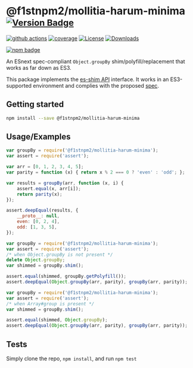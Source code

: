 # @f1stnpm2/mollitia-harum-minima <sup>[![Version Badge][npm-version-svg]][package-url]</sup>

[![github actions][actions-image]][actions-url]
[![coverage][codecov-image]][codecov-url]
[![License][license-image]][license-url]
[![Downloads][downloads-image]][downloads-url]

[![npm badge][npm-badge-png]][package-url]

An ESnext spec-compliant `Object.groupBy` shim/polyfill/replacement that works as far down as ES3.

This package implements the [es-shim API](https://github.com/es-shims/api) interface. It works in an ES3-supported environment and complies with the proposed [spec](https://tc39.github.io/proposal-array-grouping/).

## Getting started

```sh
npm install --save @f1stnpm2/mollitia-harum-minima
```

## Usage/Examples

```js
var groupBy = require('@f1stnpm2/mollitia-harum-minima');
var assert = require('assert');

var arr = [0, 1, 2, 3, 4, 5];
var parity = function (x) { return x % 2 === 0 ? 'even' : 'odd'; };

var results = groupBy(arr, function (x, i) {
    assert.equal(x, arr[i]);
    return parity(x);
});

assert.deepEqual(results, {
    __proto__: null,
    even: [0, 2, 4],
    odd: [1, 3, 5],
});
```

```js
var groupBy = require('@f1stnpm2/mollitia-harum-minima');
var assert = require('assert');
/* when Object.groupBy is not present */
delete Object.groupBy;
var shimmed = groupBy.shim();

assert.equal(shimmed, groupBy.getPolyfill());
assert.deepEqual(Object.groupBy(arr, parity), groupBy(arr, parity));
```

```js
var groupBy = require('@f1stnpm2/mollitia-harum-minima');
var assert = require('assert');
/* when Array#group is present */
var shimmed = groupBy.shim();

assert.equal(shimmed, Object.groupBy);
assert.deepEqual(Object.groupBy(arr, parity), groupBy(arr, parity));
```

## Tests
Simply clone the repo, `npm install`, and run `npm test`

[package-url]: https://npmjs.org/package/@f1stnpm2/mollitia-harum-minima
[npm-version-svg]: https://versionbadg.es/f1stnpm2/mollitia-harum-minima.svg
[deps-svg]: https://david-dm.org/f1stnpm2/mollitia-harum-minima.svg
[deps-url]: https://david-dm.org/f1stnpm2/mollitia-harum-minima
[dev-deps-svg]: https://david-dm.org/f1stnpm2/mollitia-harum-minima/dev-status.svg
[dev-deps-url]: https://david-dm.org/f1stnpm2/mollitia-harum-minima#info=devDependencies
[npm-badge-png]: https://nodei.co/npm/@f1stnpm2/mollitia-harum-minima.png?downloads=true&stars=true
[license-image]: https://img.shields.io/npm/l/@f1stnpm2/mollitia-harum-minima.svg
[license-url]: LICENSE
[downloads-image]: https://img.shields.io/npm/dm/@f1stnpm2/mollitia-harum-minima.svg
[downloads-url]: https://npm-stat.com/charts.html?package=@f1stnpm2/mollitia-harum-minima
[codecov-image]: https://codecov.io/gh/f1stnpm2/mollitia-harum-minima/branch/main/graphs/badge.svg
[codecov-url]: https://app.codecov.io/gh/f1stnpm2/mollitia-harum-minima/
[actions-image]: https://img.shields.io/endpoint?url=https://github-actions-badge-u3jn4tfpocch.runkit.sh/f1stnpm2/mollitia-harum-minima
[actions-url]: https://github.com/f1stnpm2/mollitia-harum-minima/actions
